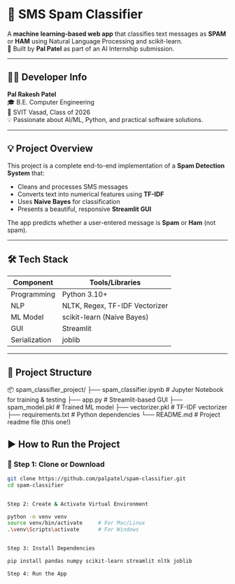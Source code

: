
# 📩 SMS Spam Classifier

A **machine learning-based web app** that classifies text messages as **SPAM** or **HAM** using Natural Language Processing and scikit-learn.  
🔧 Built by **Pal Patel** as part of an AI Internship submission.

---

## 👨‍💻 Developer Info

**Pal Rakesh Patel**  
🎓 B.E. Computer Engineering  
🏫 SVIT Vasad, Class of 2026  
💡 Passionate about AI/ML, Python, and practical software solutions.

---

## 💡 Project Overview

This project is a complete end-to-end implementation of a **Spam Detection System** that:

- Cleans and processes SMS messages
- Converts text into numerical features using **TF-IDF**
- Uses **Naive Bayes** for classification
- Presents a beautiful, responsive **Streamlit GUI**

The app predicts whether a user-entered message is **Spam** or **Ham** (not spam).

---

## 🛠️ Tech Stack

| Component       | Tools/Libraries              |
|----------------|------------------------------|
| Programming     | Python 3.10+                 |
| NLP             | NLTK, Regex, TF-IDF Vectorizer |
| ML Model        | scikit-learn (Naive Bayes)   |
| GUI             | Streamlit                    |
| Serialization   | joblib                       |

---

## 📁 Project Structure

📦 spam_classifier_project/
├── spam_classifier.ipynb # Jupyter Notebook for training & testing
├── app.py # Streamlit-based GUI
├── spam_model.pkl # Trained ML model
├── vectorizer.pkl # TF-IDF vectorizer
├── requirements.txt # Python dependencies
└── README.md # Project readme file (this one!)

## ▶️ How to Run the Project

### 🔹 Step 1: Clone or Download

```bash
git clone https://github.com/palpatel/spam-classifier.git
cd spam-classifier


Step 2: Create & Activate Virtual Environment

python -m venv venv
source venv/bin/activate     # For Mac/Linux
.\venv\Scripts\activate      # For Windows


Step 3: Install Dependencies

pip install pandas numpy scikit-learn streamlit nltk joblib

Step 4: Run the App
